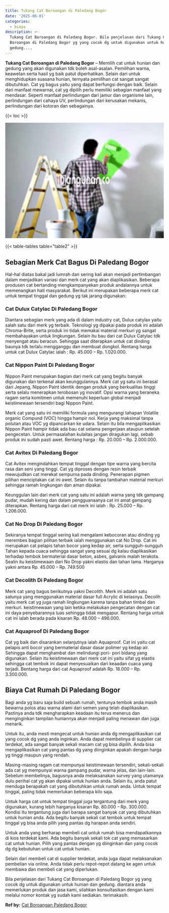 ```yaml
---
title: Tukang Cat Boroangan di Paledang Bogor
date: '2025-06-01'
categories:
  - biaya
description: >-
  Tukang Cat Boroangan di Paledang Bogor. Bila penjelasan dari Tukang Cat
  Boroangan di Paledang Bogor yg yang cocok dg untuk digunakan untuk hunian dan
  gedung....
---
```


**Tukang Cat Boroangan di Paledang Bogor** – Memilih cat untuk hunian dan gedung yang akan digunakan tdk boleh asal-asalan. Pemilihan warna, keawetan serta hasil yg baik patut diperhatikan. Selain dari untuk menghidupkan suasana hunian, ternyata pemilihan cat sangat sangat dibutuhkan. Cat yg bagus yaitu yang dapat berfungsi dengan baik. Selain dari manfaat mewarnai, cat yg dipilih perlu memiliki sebagian manfaat yang mendasar. Seperti manfaat perlindungan dari jamur dan organisme lain, perlindungan dari cahaya UV, perlindungan dari kerusakan mekanis, perlindungan dari kotoran dan sebagainya.

{{< toc >}}

![](/images/jasa-cat-murah01.png)

{{< table-tables table="table2" >}}

## Sebagian Merk Cat Bagus Di Paledang Bogor

Hal-hal diatas bakal jadi lumrah dan sering kali akan menjadi pertimbangan dalam menjadikan variasi dan merk cat yang akan diaplikasikan. Beberapa produsen cat bertanding mengkampanyekan produk andalannya untuk memenangkan hati masyarakat. Berikut ini merupakan beberapa merk cat untuk tempat tinggal dan gedung yg tak jarang digunakan:

### Cat Dulux Catylac Di Paledang Bogor

Diantara sebagian merk yang ada di dalam industry cat, Dulux catylax yaitu salah satu dari merk yg terbaik. Teknologi yg dipakai pada produk ini adalah Chroma-Brite, serta produk ini tidak memakai material merkuri yg sangat membahayakan untuk lingkungan. Selain itu bau dari cat Dulux Catylac tdk menyengat atau beracun. Sehingga saat diterapkan untuk cat dinding baunya tdk terlalu mengganggu dan membuat dongkol. Rentang harga untuk cat Dulux Catylac ialah : Rp. 45.000 – Rp. 1.020.000.

### Cat Nippon Paint Di Paledang Bogor

Nippon Paint merupakan bagian dari merk cat yang begitu banyak digunakan dan terkenal akan keunggulannya. Merk cat yg satu ini berasal dari Jepang, Nippon Paint identik dengan produk yang berkualitas tinggi serta selalu menerapkan terobosan yg inovatif. Opsi warna yang beraneka ragam serta komitmen untuk memenuhi keperluan global menjadi keistimewaan tersendiri bagi Nippon Paint.

Merk cat yang satu ini memiliki formula yang mengurangi tahapan Volatile organic Compund (VOC) hingga hampir nol. Kerja yang maksimal tanpa polutan atau VOC yg dipancarkan ke udara. Selain itu bila mengaplikasikan Nippon Paint hampir tidak ada bau cat selama pengerjaan ataupun setelah pengecetan. Untuk permasalahan kulaitas jangan diragukan lagi, sebab produk ini sudah pasti awet. Rentang harga : Rp. 20.000 – Rp. 2.000.000.

### Cat Avitex Di Paledang Bogor

Cat Avitex mengindahkan tempat tinggal dengan tipe warna yang bercita rasa dan seni yang tinggi. Cat yg diproses dengan resin terbaik mewujudkan cat merekat sempurna pada dinding. Penerapan pigmen pilihan menciptakan cat ini awet. Selain itu tanpa tambahan material merkuri sehingga ramah lingkungan dan aman dipakai.

Keunggulan lain dari merk cat yang satu ini adalah warna yang tdk gampang pudar, mudah kering dan dalam pengguanaanya cat ini amat gampang diterapkan. Rentang harga dari cat merk ini ialah : Rp. 25.000 – Rp. 1.206.000.

### Cat No Drop Di Paledang Bogor

Sekiranya tempat tinggal sering kali mengalami kebocoran atau dinding yg merembes bagian pilihan terbaik ialah menggunakan cat No Drop. Cat ini merupakan cat pelapis tahan bocor yang kedap air, serta sungguh-sungguh Tahan kepada cuaca sehingga sangat yang sesuai dg kalau diaplikasikan terhadap tembok bermaterial dasar beton, asbes, galvanis malah terakota. Sealin itu keistimewaan dari No Drop yakni elastis dan tahan lama. Harganya yakni antara Rp. 45.000 – Rp. 749.500

### Cat Decolith Di Paledang Bogor

Merk cat yang bagus berikutnya yakni Decolith. Merk ini adalah satu satunya yang menggunakan material dasar full Acrylic di kelasnya. Decolih yaitu merk cat yg juga ramah lingkungan karena tanpa bahan timbal dan merkuri. keistimewaan yang lain ketika melakukan pengecatan dengan cat ini daya penyebarannya luas sehingga tidak mengapur. Rentang harga untuk cat ini ialah berada pada kisaran Rp. 48.000 – 496.000.

### Cat Aquaproof Di Paledang Bogor

Cat yg baik dan disarankan selanjutnya ialah Aquaproof. Cat ini yaitu cat pelapis anti bocor yang bermaterial dasar dasar polimer yg kedap air. Sehingga dapat menghambat dan melindungi pori- pori bidang yang digunakan. Selain itu keistimewaan dari merk cat ini yaitu sifat yg elastis sehingga cat tembok ini dapat menyesuaikan dari keaadan cuaca yang terjadi. Bentang harga dari cat Aquaproof adalah Rp. 18.000 – Rp. 3.300.000.

## Biaya Cat Rumah Di Paledang Bogor

Bagi anda yg baru saja build sebuah rumah, tentunya tembok anda masih bewarna polos atau warna alami dari semen yang telah diaplikasikan. Pastinya anda tdk mengharapkan keadaan itu terus menerus dan menginginkan tampilan huniannya akan menjadi paling menawan dan juga menarik.

Untuk itu, anda mesti mengecat untuk hunian anda dg mengaplikasikan cat yang cocok dg yang anda inginkan. Anda dapat membelinya di supplier cat terdekat, ada sangat banyak sekali macam cat yg bisa dipilih. Anda bisa mengaplikasikan cat yang pantas dg yang diinginkan apakah dengan harga yg tinggi maupun yang rendah.

Masing-masing ragam cat mempunyai keistimewaan tersendiri, sekali-sekali ada cat yg mempunyai warna gampang pudar, warna jelas, dan lain-lain. Sebelum membelinya, bagusnya anda melaksanakan survey yang utamanya dulu perihal cat yg akan dipakai untuk hunian anda. Selain itu, anda patut menduga berapakah cat yang dibutuhkan untuk rumah anda. Untuk tempat tinggal, paling tidak memerlukan beberapa kilo saja.

Untuk harga cat untuk tempat tinggal juga tergantung dari merk yang digunakan, kurang lebih harganya kisaran Rp. 80.000 – Rp. 300.000. Kondisi itu tergantung juga dari barapa sangat banyak cat yang dibutuhkan untuk hunian anda. Ada begitu banyak sekali cat tembok untuk tempat tinggal yg bisa anda pilih yang pantas dg harapan anda sendiri.

Untuk anda yang berharap membeli cat untuk rumah bisa mendapatkannya di kios terdekat kami. Ada begitu banyak sekali tok cat yang memasarkan cat untuk hunian. Pilih yang pantas dengan yg diinginkan dan yang cocok dg dg kebutuhan untuk cat untuk hunian.

Selain dari membeli cat di supplier terdekat, anda juga dapat melaksanakan pembelian via online. Anda tidak perlu repot-repot datang ke agen untuk membawa dan membeli cat yang diperlukan.

Bila penjelasan dari Tukang Cat Boroangan di Paledang Bogor yg yang cocok dg untuk digunakan untuk hunian dan gedung. diantara anda memerlukan produk dan jasa kami, silahkan konsultasikan dengan kami melalui nomor kontak yg sudah kami sediakan. terimakasih.

**Ref by:** [Cat Boroangan Paledang Bogor](https://id.wikipedia.org/wiki/Cat)
